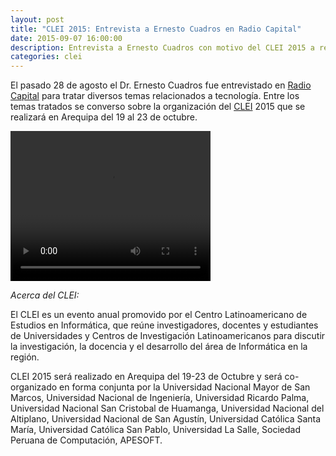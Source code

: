 ```yaml
---
layout: post
title: "CLEI 2015: Entrevista a Ernesto Cuadros en Radio Capital"
date: 2015-09-07 16:00:00
description: Entrevista a Ernesto Cuadros con motivo del CLEI 2015 a realizarse en Arequipa en Radio Capital
categories: clei
---
```




El pasado 28 de agosto el Dr. Ernesto Cuadros fue entrevistado en [Radio Capital][capital]
para tratar diversos temas relacionados a tecnología. Entre los temas
tratados se converso sobre la organización del [CLEI][clei] 2015 que se realizará
en Arequipa del 19 al 23 de octubre. 


<video width="320" height="240" controls>
  <source src="/media/entrevista-ecuadros-capital.mp4" type="video/mp4">
Su navegador no soporta la visualización de vídeos en HTML5.
</video>


*Acerca del CLEI:*


El CLEI es un evento anual promovido por el Centro Latinoamericano de
Estudios en Informática, que reúne investigadores, docentes y
estudiantes de Universidades y Centros de Investigación
Latinoamericanos para discutir la investigación, la docencia y el
desarrollo del área de Informática en la región. 

CLEI 2015 será realizado en Arequipa del 19-23 de Octubre y será
co-organizado en forma conjunta por la Universidad Nacional Mayor de
San Marcos, Universidad Nacional de Ingeniería, Universidad Ricardo
Palma, Universidad Nacional San Cristobal de Huamanga, Universidad
Nacional del Altiplano, Universidad Nacional de San Agustín,
Universidad Católica Santa María, Universidad Católica San Pablo, 
Universidad La Salle, Sociedad Peruana de Computación, APESOFT. 


[clei]: http://clei.org/clei2015/
[capital]: http://www.capital.com.pe

